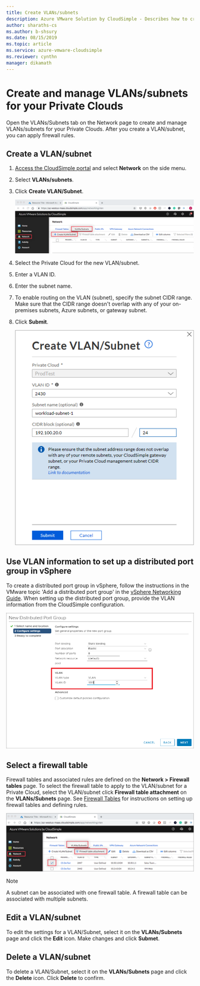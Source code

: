 ```yaml
--- 
title: Create VLANs/subnets
description: Azure VMware Solution by CloudSimple - Describes how to create and manage VLANs/subnets for your Private Clouds and then apply firewall rules.
author: sharaths-cs 
ms.author: b-shsury 
ms.date: 08/15/2019 
ms.topic: article 
ms.service: azure-vmware-cloudsimple 
ms.reviewer: cynthn 
manager: dikamath 
---
```


# Create and manage VLANs/subnets for your Private Clouds

Open the VLANs/Subnets tab on the Network page to create and manage VLANs/subnets for your Private Clouds. After you create a VLAN/subnet, you can apply firewall rules.

## Create a VLAN/subnet

1. [Access the CloudSimple portal](access-cloudsimple-portal.md) and select **Network** on the side menu.
2. Select **VLANs/subnets**.
3. Click **Create VLAN/Subnet**.

    ![VLAN/subnet page](media/vlan-subnet-page.png)

4. Select the Private Cloud for the new VLAN/subnet.
5. Enter a VLAN ID.
6. Enter the subnet name.
7. To enable routing on the VLAN (subnet), specify the subnet CIDR range. Make sure that the CIDR range doesn't overlap with any of your on-premises subnets, Azure subnets, or gateway subnet.
8. Click **Submit**.

    ![Create VLAN/subnet](media/create-new-vlan-subnet-details.png)

## Use VLAN information to set up a distributed port group in vSphere

To create a distributed port group in vSphere, follow the instructions in the VMware topic 'Add a distributed port group' in the <a href="https://docs.vmware.com/en/VMware-vSphere/6.5/vsphere-esxi-vcenter-server-65-networking-guide.pdf" target="_blank">vSphere Networking Guide</a>. When setting up the distributed port group, provide the VLAN information from the CloudSimple configuration.

![Distributed Port Group](media/distributed-port-group.png)

## Select a firewall table

Firewall tables and associated rules are defined on the **Network > Firewall tables** page. To select the firewall table to apply to the VLAN/subnet for a Private Cloud, select the VLAN/subnet click **Firewall table attachment** on the **VLANs/Subnets** page. See [Firewall Tables](firewall.md) for instructions on setting up firewall tables and defining rules.

![Firewall table link](media/vlan-subnet-firewall-link.png)

> [!NOTE]
> A subnet can be associated with one firewall table. A firewall table can be associated with multiple subnets.

## Edit a VLAN/subnet

To edit the settings for a VLAN/Subnet, select it on the **VLANs/Subnets** page and click the **Edit** icon. Make changes and click **Submet**.

## Delete a VLAN/subnet

To delete a VLAN/Subnet, select it on the **VLANs/Subnets** page and click the **Delete** icon. Click **Delete** to confirm.
